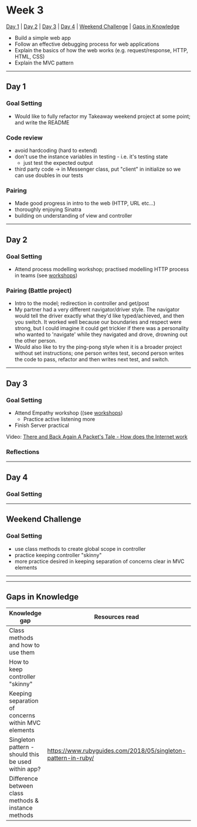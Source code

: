 # Week 3

[Day 1](#day-1) | [Day 2](#day-2) | [Day 3](#day-3) | [Day 4](#day-4) | [Weekend Challenge](#weekend-challenge) | [Gaps in Knowledge](#gaps-in-knowledge) 

- Build a simple web app  
- Follow an effective debugging process for web applications  
- Explain the basics of how the web works (e.g. request/response, HTTP, HTML, CSS)  
- Explain the MVC pattern 

---------

## Day 1

### Goal Setting
- Would like to fully refactor my Takeaway weekend project at some point; and write the README

### Code review
- avoid hardcoding (hard to extend)
- don't use the instance variables in testing - i.e. it's testing state
  - just test the expected output
- third party code -> in Messenger class, put "client" in initialize so we can use doubles in our tests

### Pairing
- Made good progress in intro to the web (HTTP, URL etc...)
- thoroughly enjoying Sinatra
- building on understanding of view and controller

----------

## Day 2

### Goal Setting
- Attend process modelling workshop; practised modelling HTTP process in teams (see [workshops](https://github.com/JKBero/Makers-Notes/blob/master/Workshops.md))

### Pairing (Battle project)
- Intro to the model; redirection in controller and get/post
- My partner had a very different navigator/driver style. The navigator would tell the driver exactly what they'd like typed/achieved, and then you switch. It worked well because our boundaries and respect were strong, but I could imagine it could get trickier if there was a personality who wanted to 'navigate' while they navigated and drove, drowning out the other person.
- Would also like to try the ping-pong style when it is a broader project without set instructions; one person writes test, second person writes the code to pass, refactor and then writes next test, and switch.

----------

## Day 3

### Goal Setting
- Attend Empathy workshop ((see [workshops](https://github.com/JKBero/Makers-Notes/blob/master/Workshops.md))
  - Practice active listening more
- Finish Server practical

Video: [There and Back Again A Packet's Tale - How does the Internet work](https://www.youtube.com/watch?v=qEdv_pem-JM&fbclid=IwAR1pJ3p9h9YOiFJjxLiqzMMXS7X_xQOd7o2mfAdOr8nHCYoXuVa-XtNFV7o&app=desktop)

### Reflections

-----------

## Day 4

### Goal Setting

-----------

## Weekend Challenge  

### Goal Setting 
- use class methods to create global scope in controller
- practice keeping controller "skinny"
- more practice desired in keeping separation of concerns clear in MVC elements  

------------------  
------------------  
  
  ## Gaps in Knowledge
  
| Knowledge gap | Resources read | Practicals/projects | Other | Understanding :vertical_traffic_light: |
| --- | --- | --- | --- | --- |
| Class methods and how to use them | | Rock/Paper/Scissors | | :closed_book: |
| How to keep controller "skinny" | | Rock/Paper/Scissors | | :green_book: |
| Keeping separation of concerns within MVC elements | | Rock/Paper/Scissors | | :orange_book: |
| Singleton pattern - should this be used within app? | https://www.rubyguides.com/2018/05/singleton-pattern-in-ruby/ | | | :orange_book: |
| Difference between class methods & instance methods | | | | :orange_book: |
